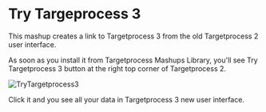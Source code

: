 Try Targeprocess 3
==================

This mashup creates a link to Targetprocess 3 from the old Targetprocess 2 user interface. 

As soon as you install it from Targetprocess Mashups Library, you'll see Try Targetprocess 3 button at the right top corner of Targetprocess 2.

![TryTargetprocess3](https://github.com/TargetProcess/TP3MashupSandbox/raw/master/Try%20Targetprocess%203/TryTargetprocess3.png)

Click it and you see all your data in Targetprocess 3 new user interface.
